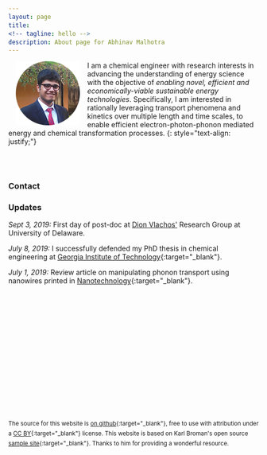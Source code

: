 ```yaml
---
layout: page
title: 
<!-- tagline: hello -->
description: About page for Abhinav Malhotra
---
```

<!-- <div style="display: flex; justify-content: center;">
<img src="assets/images/AM2.jpg" />
</div>

<br/> -->

<p> <img style="padding: 0 15px; float: left;" src="assets/images/AM2.jpg" /></p> 

I am a chemical engineer with research interests in advancing the understanding of energy science with the objective of *enabling novel, efficient and economically-viable sustainable energy technologies*. Specifically, I am interested in rationally leveraging transport phenomena and kinetics over multiple length and time scales, to enable efficient electron-photon-phonon mediated energy and chemical transformation processes.
{: style="text-align: justify;"}

<br/><br/>
### <a name="contact"></a>Contact
<script type="text/javascript">
<!--
h='&#x61;&#x62;&#x68;&#x69;&#x6e;&#x61;&#x76;&#x6d;&#46;&#x63;&#x6f;&#x6d;';a='&#64;';n='&#x63;&#x6f;&#x6e;&#x74;&#x61;&#x63;&#x74;';e=n+a+h;
document.write('<a h'+'ref'+'="ma'+'ilto'+':'+e+'" clas'+'s="em' + 'ail">'+e+'<\/'+'a'+'>');
// -->
</script>


<!-- <a href="https://twitter.com/dracodormien" class="twitter-follow-button" data-show-count="false" data-show-screen-name="false" target="_blank"><img src='/assets/icons/twitter.png' alt="Follow" style="border:8;"></a>
<br/>
<a class="github-button" href="https://github.com/ABMalhotra" data-size="medium" aria-label="Follow @ABMalhotra on GitHub">Github</a>

<br/>
<script async src="https://platform.twitter.com/widgets.js" charset="utf-8"></script>
<script async defer src="https://buttons.github.io/buttons.js"></script>
 -->
<!--  -->
### <a name="updates"></a>Updates

*Sept 3, 2019:* First day of post-doc at [Dion Vlachos'](https://dion.che.udel.edu) Research Group at University of Delaware.

*July 8, 2019:* I successfully defended my PhD thesis in chemical engineering at [Georgia Institute of Technology](https://www.chbe.gatech.edu){:target="_blank"}. 

*July 1, 2019:* Review article on manipulating phonon transport using nanowires printed in [Nanotechnology](https://iopscience.iop.org/article/10.1088/1361-6528/ab261d){:target="_blank"}.

<br/><br/><br/><br/><br/><br/><br/><br/><br/>
---
<sup> The source for this website is [on github](https://github.com/ABMalhotra/Website_CC-BY){:target="_blank"}, free to use with attribution under a [CC BY](https://creativecommons.org/licenses/by/3.0/){:target="_blank"} license. This website is based on Karl Broman's open source [sample site](https://github.com/kbroman/simple_site){:target="_blank"}. Thanks to him for providing a wonderful resource. </sup>


